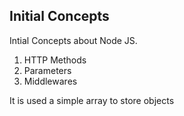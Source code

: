 ## Initial Concepts

Intial Concepts about Node JS.

1. HTTP Methods
2. Parameters
3. Middlewares

It is used a simple array to store objects

